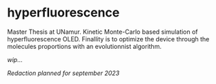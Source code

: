 # hyperfluorescence
Master Thesis at UNamur. Kinetic Monte-Carlo based simulation of hyperfluorescence OLED. Finallity is to optimize the device through the molecules proportions with an evolutionnist algorithm.

*wip...*

*Redaction planned for september 2023*
